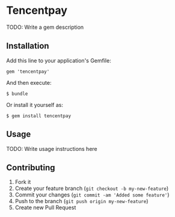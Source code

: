 # Tencentpay

TODO: Write a gem description

## Installation

Add this line to your application's Gemfile:

    gem 'tencentpay'

And then execute:

    $ bundle

Or install it yourself as:

    $ gem install tencentpay

## Usage

TODO: Write usage instructions here

## Contributing

1. Fork it
2. Create your feature branch (`git checkout -b my-new-feature`)
3. Commit your changes (`git commit -am 'Added some feature'`)
4. Push to the branch (`git push origin my-new-feature`)
5. Create new Pull Request

